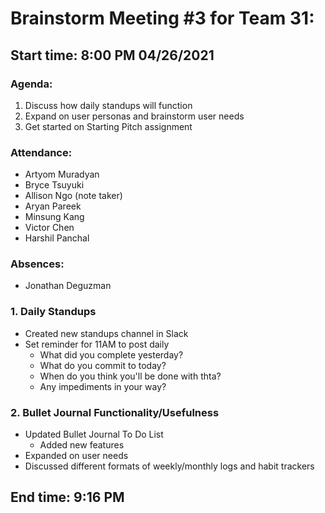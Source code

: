 # Brainstorm Meeting #3 for Team 31:
## Start time: 8:00 PM 04/26/2021

### Agenda: 
1. Discuss how daily standups will function
2. Expand on user personas and brainstorm user needs
3. Get started on Starting Pitch assignment

### Attendance: 
- Artyom Muradyan
- Bryce Tsuyuki
- Allison Ngo (note taker)
- Aryan Pareek
- Minsung Kang 
- Victor Chen
- Harshil Panchal

### Absences:
- Jonathan Deguzman

### 1. Daily Standups
- Created new standups channel in Slack 
- Set reminder for 11AM to post daily
  - What did you complete yesterday?
  - What do you commit to today?
  - When do you think you'll be done with thta?
  - Any impediments in your way?

### 2. Bullet Journal Functionality/Usefulness
- Updated Bullet Journal To Do List
  - Added new features
- Expanded on user needs
- Discussed different formats of weekly/monthly logs and habit trackers

## End time: 9:16 PM
